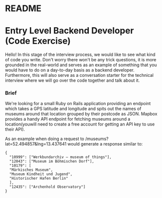 # README

<h1><strong>Entry Level Backend Developer (Code Exercise)</strong></h1>

Hello! In this stage of the interview process, we would like to see what kind of code you write.
Don't worry there won't be any trick questions, it is more grounded in the real-world and serves as an
example of something that you would have to do on a day-to-day basis as a backend developer.
Furthermore, this will also serve as a conversation starter for the technical interview where we will go over
the code together and talk about it.

<h3>Brief</h3>
We're looking for a small Ruby on Rails application providing an endpoint which takes a GPS latitude and
longitude and spits out the names of museums around that location grouped by their postcode as JSON.
Mapbox provides a handy API endpoint for fetching museums around a location(youwill need to create a
free account for getting an API key to use their API).

As an example when doing a request to /museums?lat=52.494857&lng=13.437641 would generate a response similar to:

```
{
  "10999": ["Werkbundarchiv – museum of things"],
  "12043": ["Museum im Böhmischen Dorf"],
  "10179": [
  "Märkisches Museum",
  "Museum Kindheit und Jugend",
  "Historischer Hafen Berlin"
  ],
  "12435": ["Archenhold Observatory"]
}
```
